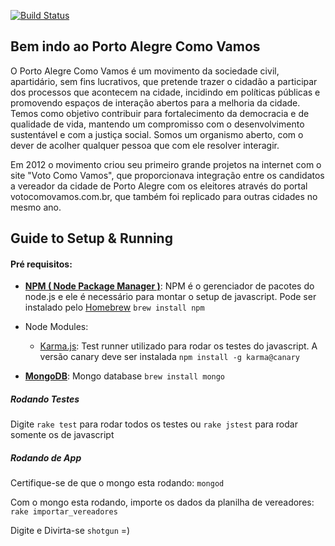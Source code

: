 [<img src="https://travis-ci.org/poacomovamos/poacomovamos.png?branch=master" alt="Build Status" />](https://travis-ci.org/poacomovamos/poacomovamos)

## Bem indo ao Porto Alegre Como Vamos


O Porto Alegre Como Vamos é um movimento da sociedade civil, apartidário, sem fins lucrativos, que pretende trazer o cidadão a participar dos processos que acontecem na cidade, incidindo em políticas públicas e promovendo espaços de interação abertos para a melhoria da cidade. Temos como objetivo contribuir para fortalecimento da democracia e de qualidade de vida, mantendo um compromisso com o desenvolvimento sustentável e com a justiça social. Somos um organismo aberto, com o dever de acolher qualquer pessoa que com ele resolver interagir.

Em 2012 o movimento criou seu primeiro grande projetos na internet com o site "Voto Como Vamos", que proporcionava integração entre os candidatos a vereador da cidade de Porto Alegre com os eleitores através do portal votocomovamos.com.br, que também foi replicado para outras cidades no mesmo ano.


## Guide to Setup & Running

#### Pré requisitos:

* **[NPM ( Node Package Manager )](http://npmjs.org)**: NPM é o gerenciador de pacotes do node.js e ele é necessário para montar o setup de javascript. Pode ser instalado pelo [Homebrew](http://mxcl.github.io/homebrew/) ```brew install npm```

* Node Modules:
	* [Karma.js](http://karma-runner.github.io/0.8/index.html): Test runner utilizado para rodar os testes do javascript.
	A versão canary deve ser instalada ```npm install -g karma@canary```

* **[MongoDB](http://www.mongodb.org/)**: Mongo database ```brew install mongo```

##### Rodando Testes

Digite ```rake test``` para rodar todos os testes ou ```rake jstest``` para rodar somente os de javascript

##### Rodando de App

Certifique-se de que o mongo esta rodando: ```mongod```

Com o mongo esta rodando, importe os dados da planilha de vereadores: ```rake importar_vereadores```

Digite e Divirta-se ```shotgun``` =)
